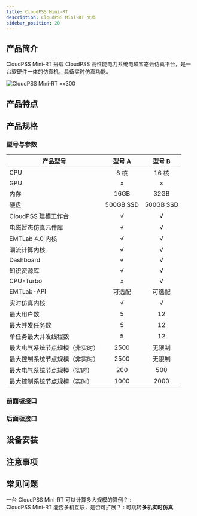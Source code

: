 ```yaml
---
title: CloudPSS Mini-RT
description: CloudPSS Mini-RT 文档
sidebar_position: 20
---
```



## 产品简介
CloudPSS Mini-RT 搭载 CloudPSS 高性能电力系统电磁暂态云仿真平台，是一台软硬件一体的仿真机，具备实时仿真功能。

![CloudPSS Mini-RT =x300](./mini.png "CloudPSS Mini-RT")  

## 产品特点

## 产品规格

### 型号与参数


|       产品型号       | 型号 A  |   型号 B    |
|----------------|:--------:| :----------:|
|  CPU   |  8 核 |   16 核 |
|  GPU   |   x  |   x    |
|  内存  | 16GB  |    32GB      |
|  硬盘  | 500GB SSD| 500GB SSD |
|CloudPSS 建模工作台| √ | √ |
|电磁暂态仿真元件库  | √ | √ |
|EMTLab 4.0 内核    | √ | √ |
|潮流计算内核       | √ | √ |
|Dashboard         | √ | √ |
|知识资源库         | √ | √ |
|CPU-Turbo         | x | √ |
|EMTLab-API        | 可选配 | 可选配 |
|实时仿真内核       | √ | √ |
|最大用户数| 5 | 12 |
|最大并发任务数  | 5 | 12 |
|单任务最大并发线程数     | 5 | 12 |
|最大电气系统节点规模（非实时）    | 2500 | 无限制 |
|最大控制系统节点规模（非实时） | 2500 | 无限制 |
|最大电气系统节点规模（实时）    | 200 | 500 |
|最大控制系统节点规模（实时） | 1000 | 2000 |


### 前面板接口

### 后面板接口


## 设备安装

## 注意事项

## 常见问题
一台 CloudPSS Mini-RT 可以计算多大规模的算例？
:   
CloudPSS Mini-RT 能否多机互联，是否可扩展？
:   可跳转**多机实时仿真**